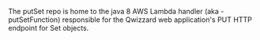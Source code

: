 The putSet repo is home to the java 8 AWS Lambda handler (aka - putSetFunction) responsible for the Qwizzard web
application's PUT HTTP endpoint for Set objects.